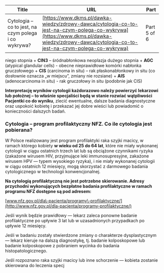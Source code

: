 | **Title**       | **URL**           | **Part**              |
|-----------------|-------------------|-----------------------|
| Cytologia – co to jest, na czym polega i co wykrywa?         | [https://www.dkms.pl/dawka-wiedzy/zdrowy-dawca/cytologia-co-to-jest-na-czym-polega-co-wykrywa](https://www.dkms.pl/dawka-wiedzy/zdrowy-dawca/cytologia-co-to-jest-na-czym-polega-co-wykrywa)    | Part 5 of 6          |

niego stopnia
	+ **CIN3** – śródnabłonkowa neoplazja dużego stopnia
	+ **AGC** (atypical glandular cells) \- obecne nieprawidłowe komórki nabłonka gruczołowego
	+ **CIS** (carcinoma in situ) – rak płaskonabłonkowy in situ (co dosłownie oznacza „w miejscu”, zmiany nie rozsiane)
	+ **AIS** (adenocarcinoma in situ) \- rak gruczołowy in situ (podobnie jak CIS)


**Interpretację wyników cytologii każdorazowo należy powierzyć lekarzowi lub położnej – to właśnie specjaliści będą w stanie rozwiać wątpliwości Pacjentki co do wyniku**, zlecić ewentualne, dalsze badania diagnostyczne oraz uspokoić kobietę i przekazać jej dobre wieści lub powiadomić o konieczności dalszych badań.


### Cytologia – program profilaktyczny NFZ. Co ile cytologia jest pobierana?


W Polsce realizowany jest program profilaktyki raka szyjki macicy, w ramach którego kobiety **w wieku od 25 do 64 lat**, które nie miały wykonanej cytologii w ciągu ostatnich trzech lat lub są obciążone czynnikami ryzyka (zakażone wirusem HIV, przyjmujące leki immunosupresyjne, zakażone wirusem HPV — typem wysokiego ryzyka), i nie miały wykonanej cytologii w ciągu ostatnich 12 miesięcy, mogą skorzystać z darmowego badania cytologicznego w technologii konwencjonalnej.


**Na cytologią profilaktyczną nie jest potrzebne skierowanie. Adresy przychodni wykonujących bezpłatne badania profilaktyczne w ramach programu NFZ dostępne są pod adresem:**


[www.nfz.gov.pl/dla\-pacjenta/programy\-profilaktyczne/](http://www.nfz.gov.pl/dla-pacjenta/programy-profilaktyczne/)


Jeśli wynik będzie prawidłowy — lekarz zaleca ponowne badanie profilaktyczne po upływie 3 lat lub w uzasadnionych przypadkach po upływie 12 miesięcy.


Jeśli w badaniu zostały stwierdzone zmiany o charakterze dysplastycznym — lekarz kieruje na dalszą diagnostykę, tj. badanie kolposkopowe lub badanie kolposkopowe z pobraniem wycinka do badania histopatologicznego.


Jeśli rozpoznano raka szyjki macicy lub inne schorzenie — kobieta zostanie skierowana do leczenia specj